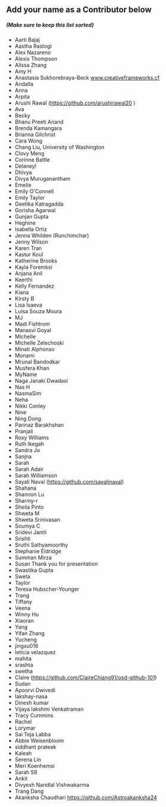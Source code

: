 ## Add your name as a Contributor below

##### (Make sure to keep this list sorted)

- Aarti Bajaj
- Aastha Rastogi
- Alex Nazareno
- Alexis Thompson
- Alissa Zhang
- Amy H
- Anastasia Sukhorebraya-Beck www.creativeframeworks.cf
- Andalla
- Anna
- Arpita
- Arushi Rawal (https://github.com/arushirawal20 )
- Ava
- Becky
- Bhanu Preeti Anand
- Brenda Kamangara
- Brianna Gilchrist
- Cara Wong
- Chang Liu, University of Washington
- Clovy Meng
- Corinne Battle
- Delaney!
- Dhivya
- Divya Muruganantham
- Emelie
- Emily O'Connell
- Emily Taylor
- Geetika Katragadda
- Gorisha Agarwal
- Gunjan Gupta
- Heghine
- Isabella Ortiz
- Jenna Whilden (Runchimchar)
- Jenny Wilson
- Karen Tran
- Kastur Koul
- Katherine Brooks
- Kayla Foremksi
- Anjana Anil
- Keerthi
- Kelly Fernandez
- Kiana
- Kirsty B
- Lisa Isaeva
- Luísa Souza Moura
- MJ
- Madi Fishtrom
- Manasvi Goyal 
- Michelle
- Michelle Zelechoski
- Minati Alphonso
- Monami
- Mrunal Bandodkar
- Musfera Khan
- MyName
- Naga Janaki Dwadasi
- Nas H
- NasmaSim
- Neha
- Nikki Conley
- Nine
- Ning Dong
- Parinaz Barakhshan
- Pranjali
- Roxy Williams
- Ruth Ikegah
- Sandra Jo
- Sanjna
- Sarah
- Sarah Adair
- Sarah Williamson
- Sayali Naval (https://github.com/sayalinaval)
- Shahana
- Shannon Lu
- Sharmy-r
- Sheila Pinto
- Shweta M
- Shweta Srinivasan
- Soumya C
- Sridevi Jantli
- Srishti
- Sruthi Sathyamoorthy
- Stephanie Eldridge
- Summan Mirza
- Susan Thank you for presentation
- Swastika Gupta
- Sweta
- Taylor
- Teresa Hubscher-Younger
- Trang
- Tiffany
- Veena
- Winny Hu
- Xiaoran
- Yang
- Yifan Zhang
- Yucheng
- jingxu016
- leticia velazquez
- mahita
- srashta
- swetha
- Claire (https://github.com/ClaireChiang91/osd-github-101)
- Sudan
- Apoorvi Dwivedi
- lakshay-nasa
- Dinesh kumar 
- Vijaya lakshmi Venkatraman
- Tracy Cummins
- Rachel
- Lorymar
- Sai Teja Labba
- Abbie Weisenbloom
- siddhant prateek
- Kaleah
- Serena Lin
- Meri Koenhemsi
- Sarah Sß
- Ankit
- Divyesh Nandlal Vishwakarma
- Trang Dang
- Akanksha Chaudhari https://github.com/Astroakanksha24
